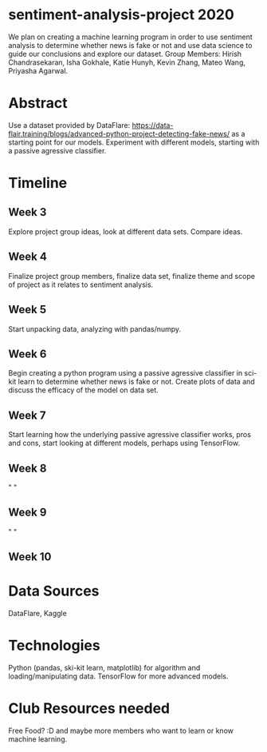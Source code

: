 # sentiment-analysis-project 2020
We plan on creating a machine learning program in order to use sentiment analysis to determine whether news is fake or not and use data science to guide our conclusions and explore our dataset. Group Members: Hirish Chandrasekaran, Isha Gokhale, Katie Hunyh, Kevin Zhang, Mateo Wang, Priyasha Agarwal.

# Abstract
Use a dataset provided by DataFlare: <a href="url">https://data-flair.training/blogs/advanced-python-project-detecting-fake-news/</a> as a starting point for our models. Experiment with different models, starting with a passive agressive classifier.

# Timeline
## Week 3
Explore project group ideas, look at different data sets. Compare ideas.

## Week 4
Finalize project group members, finalize data set, finalize theme and scope of project as it relates to sentiment analysis.

## Week 5
Start unpacking data, analyzing with pandas/numpy.

## Week 6
Begin creating a python program using a passive agressive classifier in sci-kit learn to determine whether news is fake or not. Create plots of data and discuss the efficacy of the model on data set.

## Week 7
Start learning how the underlying passive agressive classifier works, pros and cons, start looking at different models, perhaps using TensorFlow.

## Week 8
" "

## Week 9
" "

## Week 10


# Data Sources
DataFlare, Kaggle

# Technologies
Python (pandas, ski-kit learn, matplotlib) for algorithm and loading/manipulating data. TensorFlow for more advanced models.

# Club Resources needed
Free Food? :D and maybe more members who want to learn or know machine learning. 


